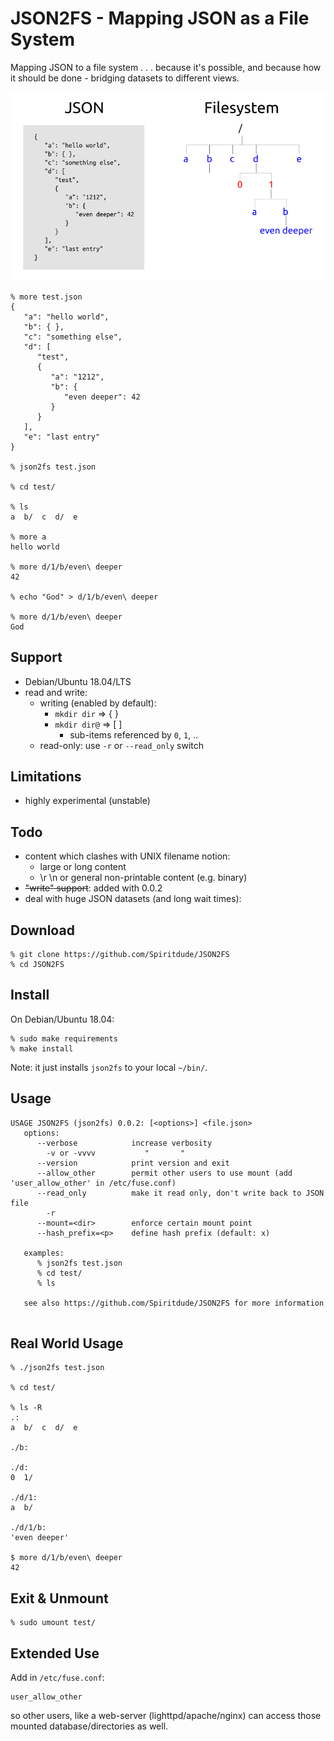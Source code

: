 # JSON2FS - Mapping JSON as a File System

Mapping JSON to a file system . . . because it's possible, and because how it should be done - bridging datasets to different views.

![JSON2FS Concept](images/json2fs-example.png)

```
% more test.json
{  
   "a": "hello world",
   "b": { },
   "c": "something else",
   "d": [
      "test",
      {  
         "a": "1212",
         "b": {
            "even deeper": 42
         }
      }
   ],
   "e": "last entry"
}

% json2fs test.json

% cd test/

% ls
a  b/  c  d/  e

% more a
hello world

% more d/1/b/even\ deeper
42

% echo "God" > d/1/b/even\ deeper

% more d/1/b/even\ deeper
God

```

## Support
- Debian/Ubuntu 18.04/LTS
- read and write:
  - writing (enabled by default):
    - `mkdir dir` => { }
    - `mkdir dir@` => [ ]
      - sub-items referenced by `0`, `1`, ..
  - read-only: use `-r` or `--read_only` switch

## Limitations
- highly experimental (unstable)

## Todo
- content which clashes with UNIX filename notion:
  - large or long content
  - \r \n or general non-printable content (e.g. binary)
- ~~"write" support~~: added with 0.0.2
- deal with huge JSON datasets (and long wait times):
  
## Download
```
% git clone https://github.com/Spiritdude/JSON2FS
% cd JSON2FS
```

## Install

On Debian/Ubuntu 18.04:
```
% sudo make requirements
% make install
```
Note: it just installs `json2fs` to your local `~/bin/`.

## Usage

```
USAGE JSON2FS (json2fs) 0.0.2: [<options>] <file.json>
   options:
      --verbose            increase verbosity
        -v or -vvvv           "       "
      --version            print version and exit
      --allow_other        permit other users to use mount (add 'user_allow_other' in /etc/fuse.conf)
      --read_only          make it read only, don't write back to JSON file
        -r 
      --mount=<dir>        enforce certain mount point
      --hash_prefix=<p>    define hash prefix (default: x)

   examples:
      % json2fs test.json
      % cd test/
      % ls 

   see also https://github.com/Spiritdude/JSON2FS for more information
   
```

## Real World Usage
```
% ./json2fs test.json

% cd test/

% ls -R
.:
a  b/  c  d/  e

./b:

./d:
0  1/

./d/1:
a  b/

./d/1/b:
'even deeper'

$ more d/1/b/even\ deeper 
42
```

## Exit & Unmount
```
% sudo umount test/
```

## Extended Use

Add in `/etc/fuse.conf`:
```
user_allow_other
```

so other users, like a web-server (lighttpd/apache/nginx) can access those mounted database/directories as well.

